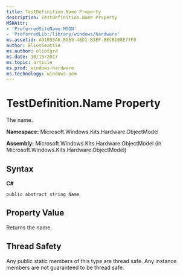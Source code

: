 ```yaml
---
title: TestDefinition.Name Property
description: TestDefinition.Name Property
MSHAttr:
- 'PreferredSiteName:MSDN'
- 'PreferredLib:/library/windows/hardware'
ms.assetid: A01093A6-B059-46D1-B3EF-8ECB108E77F0
author: EliotSeattle
ms.author: eliotgra
ms.date: 10/15/2017
ms.topic: article
ms.prod: windows-hardware
ms.technology: windows-oem
---
```


# TestDefinition.Name Property


The name.

**Namespace:** Microsoft.Windows.Kits.Hardware.ObjectModel

**Assembly:** Microsoft.Windows.Kits.Hardware.ObjectModel (in Microsoft.Windows.Kits.Hardware.ObjectModel)

## <span id="Syntax"></span><span id="syntax"></span><span id="SYNTAX"></span>Syntax


**C#**

`public abstract string Name`

## <span id="Property_Value"></span><span id="property_value"></span><span id="PROPERTY_VALUE"></span>Property Value


Returns the name.

## <span id="Thread_Safety"></span><span id="thread_safety"></span><span id="THREAD_SAFETY"></span>Thread Safety


Any public static members of this type are thread safe. Any instance members are not guaranteed to be thread safe.

 

 






